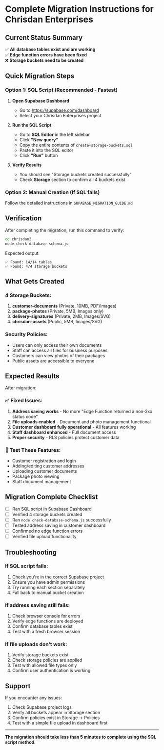 # Complete Migration Instructions for Chrisdan Enterprises

## Current Status Summary
✅ **All database tables exist and are working**  
✅ **Edge function errors have been fixed**  
❌ **Storage buckets need to be created**

## Quick Migration Steps

### Option 1: SQL Script (Recommended - Fastest)

1. **Open Supabase Dashboard**
   - Go to https://supabase.com/dashboard
   - Select your Chrisdan Enterprises project

2. **Run the SQL Script**
   - Go to **SQL Editor** in the left sidebar
   - Click **"New query"**
   - Copy the entire contents of `create-storage-buckets.sql`
   - Paste it into the SQL editor
   - Click **"Run"** button

3. **Verify Results**
   - You should see "Storage buckets created successfully" 
   - Check **Storage** section to confirm all 4 buckets exist

### Option 2: Manual Creation (If SQL fails)

Follow the detailed instructions in `SUPABASE_MIGRATION_GUIDE.md`

## Verification

After completing the migration, run this command to verify:

```bash
cd chrisdan2
node check-database-schema.js
```

Expected output:
```
✅ Found: 14/14 tables
✅ Found: 4/4 storage buckets
```

## What Gets Created

### 4 Storage Buckets:
1. **customer-documents** (Private, 10MB, PDF/Images)
2. **package-photos** (Private, 5MB, Images only)
3. **delivery-signatures** (Private, 2MB, Images/SVG)
4. **chrisdan-assets** (Public, 5MB, Images/SVG)

### Security Policies:
- Users can only access their own documents
- Staff can access all files for business purposes
- Customers can view photos of their packages
- Public assets are accessible to everyone

## Expected Results

After migration:

### ✅ Fixed Issues:
1. **Address saving works** - No more "Edge Function returned a non-2xx status code"
2. **File uploads enabled** - Document and photo management functional
3. **Customer dashboard fully operational** - All features working
4. **Staff dashboard enhanced** - Full document access
5. **Proper security** - RLS policies protect customer data

### 🎯 Test These Features:
- Customer registration and login
- Adding/editing customer addresses
- Uploading customer documents
- Package photo viewing
- Staff document management

## Migration Complete Checklist

- [ ] Ran SQL script in Supabase Dashboard
- [ ] Verified 4 storage buckets created
- [ ] Ran `node check-database-schema.js` successfully  
- [ ] Tested address saving in customer dashboard
- [ ] Confirmed no edge function errors
- [ ] Verified file upload functionality

## Troubleshooting

### If SQL script fails:
1. Check you're in the correct Supabase project
2. Ensure you have admin permissions
3. Try running each section separately
4. Fall back to manual bucket creation

### If address saving still fails:
1. Check browser console for errors
2. Verify edge functions are deployed
3. Confirm database tables exist
4. Test with a fresh browser session

### If file uploads don't work:
1. Verify storage buckets exist
2. Check storage policies are applied
3. Test with allowed file types only
4. Confirm user authentication is working

## Support

If you encounter any issues:
1. Check Supabase project logs
2. Verify all buckets appear in Storage section
3. Confirm policies exist in Storage → Policies
4. Test with a simple file upload in dashboard first

---

**The migration should take less than 5 minutes to complete using the SQL script method.**
